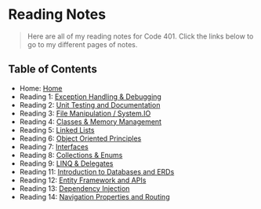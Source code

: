 # Reading Notes

> Here are all of my reading notes for Code 401. Click the links below to go to my different pages of notes.

## Table of Contents

* Home: [Home](/readme.md)
* Reading 1: [Exception Handling & Debugging](/reading01.md)
* Reading 2: [Unit Testing and Documentation](/reading02.md)
* Reading 3: [File Manipulation / System.IO](/reading03.md)
* Reading 4: [Classes & Memory Management](/reading04.md)
* Reading 5: [Linked Lists](/reading05.md)
* Reading 6: [Object Oriented Principles](/reading06.md)
* Reading 7: [Interfaces](/reading07.md)
* Reading 8: [Collections & Enums](/reading08.md)
* Reading 9: [LINQ & Delegates](/reading09.md)
* Reading 11: [Introduction to Databases and ERDs](/reading11.md)
* Reading 12: [Entity Framework and APIs](/reading12.md)
* Reading 13: [Dependency Injection](/reading13.md)
* Reading 14: [Navigation Properties and Routing](/reading14.md)